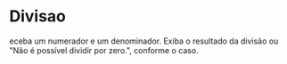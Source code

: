 # Divisao
eceba um numerador e um denominador. Exiba o resultado da divisão ou "Não é possível dividir por zero.", conforme o caso.
